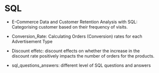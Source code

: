 # SQL
- E-Commerce Data and Customer Retention Analysis with SQL: Categorising customer based on their frequency of visits. 

- Conversion_Rate: Calculating Orders (Conversion) rates for each Advertisement Type 
- Discount effetc: discount effects on whether the increase in the discount rate positively impacts the number of orders for the products.
- sql_questions_answers: different level of SQL questions and answers
